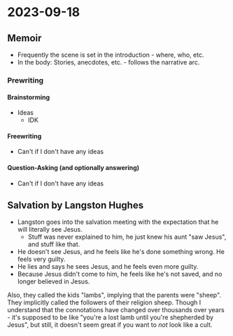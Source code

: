 # 2023-09-18

## Memoir

- Frequently the scene is set in the introduction - where, who, etc.
- In the body: Stories, anecdotes, etc. - follows the narrative arc.

### Prewriting

#### Brainstorming

- Ideas
  - IDK

#### Freewriting

- Can't if I don't have any ideas
  
#### Question-Asking (and optionally answering)

- Can't if I don't have any ideas

## Salvation by Langston Hughes

- Langston goes into the salvation meeting with the expectation that he will literally see Jesus.
  - Stuff was never explained to him, he just knew his aunt "saw Jesus", and stuff like that.
- He doesn't see Jesus, and he feels like he's done something wrong. He feels very guilty.
- He lies and says he sees Jesus, and he feels even more guilty.
- Because Jesus didn't come to him, he feels like he's not saved, and no longer believed in Jesus.

Also, they called the kids "lambs", implying that the parents were "sheep". They implicitly called the followers of their religion sheep. Though I understand that the connotations have changed over thousands over years - it's supposed to be like "you're a lost lamb until you're shepherded by Jesus", but still, it doesn't seem great if you want to *not* look like a cult.
